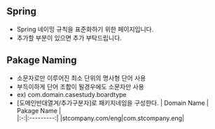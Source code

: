 ## Spring
* Spring 네이밍 규칙을 표준화하기 위한 페이지입니다.
* 추가할 부분이 있으면 추가 부탁드립니다.

## Pakage Naming
* 소문자로만 이루어진 최소 단위의 명사형 단어 사용
* 부득이하게 단어 조합이 될경우에도 소문자만 사용
 * ex) com.domain.casestudy.boardtype
* [도메인반대열겨/추가구분자]로 패키지네임을 구성한다.
| Domain Name | Pakage Name	|  
|:-:|:---------:|
|stcompany.com/eng|com.stcompany.eng|

	